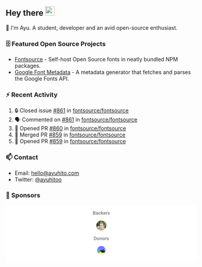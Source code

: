 ## Hey there <img src="https://media.giphy.com/media/hvRJCLFzcasrR4ia7z/giphy.gif" width="25" height="25">

📝 I'm Ayu. A student, developer and an avid open-source enthusiast.

### 🗄 Featured Open Source Projects

- [Fontsource](https://github.com/fontsource/fontsource) - Self-host Open Source fonts in neatly bundled NPM packages.
- [Google Font Metadata](https://github.com/fontsource/google-font-metadata) - A metadata generator that fetches and parses the Google Fonts API.

### ⚡ Recent Activity

<!--START_SECTION:activity-->

1. 🔒 Closed issue [#861](https://github.com/fontsource/fontsource/issues/861) in [fontsource/fontsource](https://github.com/fontsource/fontsource)
2. 🗣 Commented on [#861](https://github.com/fontsource/fontsource/issues/861#issuecomment-1744400644) in [fontsource/fontsource](https://github.com/fontsource/fontsource)
3. 💪 Opened PR [#860](https://github.com/fontsource/fontsource/pull/860) in [fontsource/fontsource](https://github.com/fontsource/fontsource)
4. 🎉 Merged PR [#859](https://github.com/fontsource/fontsource/pull/859) in [fontsource/fontsource](https://github.com/fontsource/fontsource)
5. 💪 Opened PR [#859](https://github.com/fontsource/fontsource/pull/859) in [fontsource/fontsource](https://github.com/fontsource/fontsource)
<!--END_SECTION:activity-->

### 📫 Contact

- Email: hello@ayuhito.com
- Twitter: [@ayuhitoo](https://twitter.com/ayuhitoo)

### :sparkling_heart: Sponsors

<p align="center">
  <a href="https://cdn.jsdelivr.net/gh/ayuhito/ayuhito/sponsors.svg">
    <img src='https://raw.githubusercontent.com/ayuhito/ayuhito/master/sponsors.svg'/>
  </a>
</p>
